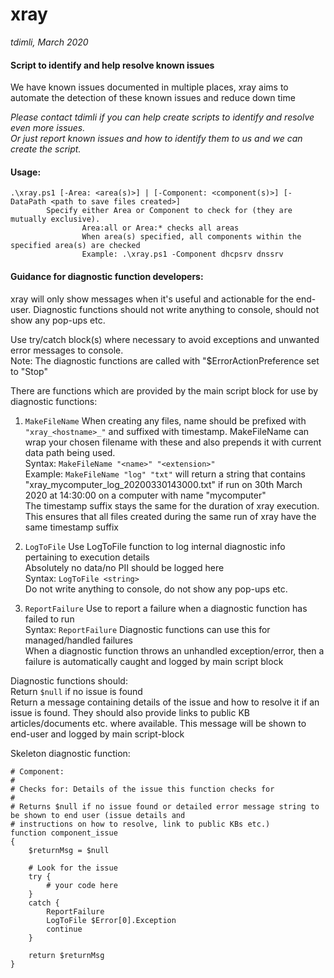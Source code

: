 # xray 
*tdimli, March 2020*

#### Script to identify and help resolve known issues

We have known issues documented in multiple places, xray aims to automate the detection of these known issues and reduce down time

*Please contact tdimli if you can help create scripts to identify and resolve even more issues.  
Or just report known issues and how to identify them to us and we can create the script.*

#### Usage:
```
.\xray.ps1 [-Area: <area(s)>] | [-Component: <component(s)>] [-DataPath <path to save files created>]
        Specify either Area or Component to check for (they are mutually exclusive).
                Area:all or Area:* checks all areas
                When area(s) specified, all components within the specified area(s) are checked
                Example: .\xray.ps1 -Component dhcpsrv dnssrv
```

#### Guidance for diagnostic function developers:
 
xray will only show messages when it's useful and actionable for the end-user.
Diagnostic functions should not write anything to console, should not show any pop-ups etc.
 
Use try/catch block(s) where necessary to avoid exceptions and unwanted error messages to console.  
Note: The diagnostic functions are called with "$ErrorActionPreference set to "Stop"

There are functions which are provided by the main script block for use by diagnostic functions:

1. `MakeFileName`
When creating any files, name should be prefixed with `"xray_<hostname>_"` and suffixed with timestamp.
MakeFileName can wrap your chosen filename with these and also prepends it with current data path being used.  
Syntax: `MakeFileName "<name>" "<extension>"`  
Example: `MakeFileName "log" "txt"` will return a string that contains "xray_mycomputer_log_20200330143000.txt" if run
on 30th March 2020 at 14:30:00 on a computer with name "mycomputer"  
The timestamp suffix stays the same for the duration of xray execution.  
This ensures that all files created during the same run of xray have the same timestamp suffix

2. `LogToFile`
Use LogToFile function to log internal diagnostic info pertaining to execution details  
Absolutely no data/no PII should be logged here  
Syntax: `LogToFile <string>`  
Do not write anything to console, do not show any pop-ups etc.  

3. `ReportFailure`
Use to report a failure when a diagnostic function has failed to run  
Syntax: `ReportFailure`
Diagnostic functions can use this for managed/handled failures  
When a diagnostic function throws an unhandled exception/error, then a failure is automatically caught and logged by main script block  
 
Diagnostic functions should:  
Return `$null` if no issue is found  
Return a message containing details of the issue and how to resolve it if an issue is found. They should also provide links to public KB articles/documents etc. where available. This message will be shown to end-user and logged by main script-block  
 
Skeleton diagnostic function:
```
# Component: 
# 
# Checks for: Details of the issue this function checks for 
# 
# Returns $null if no issue found or detailed error message string to be shown to end user (issue details and
# instructions on how to resolve, link to public KBs etc.)
function component_issue
{
    $returnMsg = $null

    # Look for the issue
    try {
        # your code here
    }
    catch {
        ReportFailure
        LogToFile $Error[0].Exception
        continue
    }

    return $returnMsg
}
```
